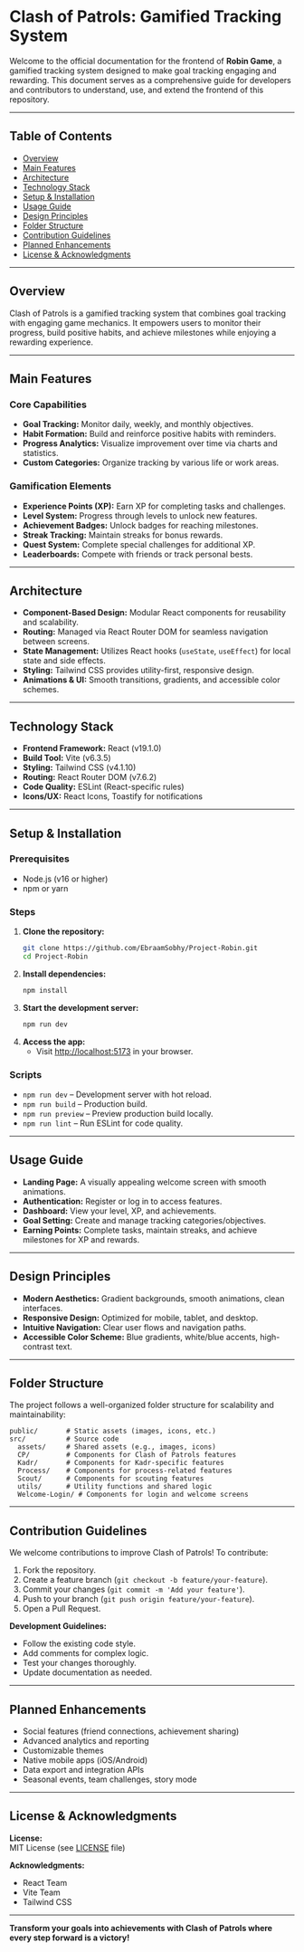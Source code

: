 # Clash of Patrols: Gamified Tracking System

Welcome to the official documentation for the frontend of **Robin Game**, a gamified tracking system designed to make goal tracking engaging and rewarding. This document serves as a comprehensive guide for developers and contributors to understand, use, and extend the frontend of this repository.

---

## Table of Contents

- [Overview](#overview)
- [Main Features](#main-features)
- [Architecture](#architecture)
- [Technology Stack](#technology-stack)
- [Setup & Installation](#setup--installation)
- [Usage Guide](#usage-guide)
- [Design Principles](#design-principles)
- [Folder Structure](#folder-structure)
- [Contribution Guidelines](#contribution-guidelines)
- [Planned Enhancements](#planned-enhancements)
- [License & Acknowledgments](#license--acknowledgments)

---

## Overview

Clash of Patrols is a gamified tracking system that combines goal tracking with engaging game mechanics. It empowers users to monitor their progress, build positive habits, and achieve milestones while enjoying a rewarding experience.

---

## Main Features

### Core Capabilities

- **Goal Tracking:** Monitor daily, weekly, and monthly objectives.
- **Habit Formation:** Build and reinforce positive habits with reminders.
- **Progress Analytics:** Visualize improvement over time via charts and statistics.
- **Custom Categories:** Organize tracking by various life or work areas.

### Gamification Elements

- **Experience Points (XP):** Earn XP for completing tasks and challenges.
- **Level System:** Progress through levels to unlock new features.
- **Achievement Badges:** Unlock badges for reaching milestones.
- **Streak Tracking:** Maintain streaks for bonus rewards.
- **Quest System:** Complete special challenges for additional XP.
- **Leaderboards:** Compete with friends or track personal bests.

---

## Architecture

- **Component-Based Design:** Modular React components for reusability and scalability.
- **Routing:** Managed via React Router DOM for seamless navigation between screens.
- **State Management:** Utilizes React hooks (`useState`, `useEffect`) for local state and side effects.
- **Styling:** Tailwind CSS provides utility-first, responsive design.
- **Animations & UI:** Smooth transitions, gradients, and accessible color schemes.

---

## Technology Stack

- **Frontend Framework:** React (v19.1.0)
- **Build Tool:** Vite (v6.3.5)
- **Styling:** Tailwind CSS (v4.1.10)
- **Routing:** React Router DOM (v7.6.2)
- **Code Quality:** ESLint (React-specific rules)
- **Icons/UX:** React Icons, Toastify for notifications

---

## Setup & Installation

### Prerequisites

- Node.js (v16 or higher)
- npm or yarn

### Steps

1. **Clone the repository:**
   ```bash
   git clone https://github.com/EbraamSobhy/Project-Robin.git
   cd Project-Robin
   ```
2. **Install dependencies:**
   ```bash
   npm install
   ```
3. **Start the development server:**
   ```bash
   npm run dev
   ```
4. **Access the app:**
   - Visit [http://localhost:5173](http://localhost:5173) in your browser.

### Scripts

- `npm run dev` – Development server with hot reload.
- `npm run build` – Production build.
- `npm run preview` – Preview production build locally.
- `npm run lint` – Run ESLint for code quality.

---

## Usage Guide

- **Landing Page:** A visually appealing welcome screen with smooth animations.
- **Authentication:** Register or log in to access features.
- **Dashboard:** View your level, XP, and achievements.
- **Goal Setting:** Create and manage tracking categories/objectives.
- **Earning Points:** Complete tasks, maintain streaks, and achieve milestones for XP and rewards.

---

## Design Principles

- **Modern Aesthetics:** Gradient backgrounds, smooth animations, clean interfaces.
- **Responsive Design:** Optimized for mobile, tablet, and desktop.
- **Intuitive Navigation:** Clear user flows and navigation paths.
- **Accessible Color Scheme:** Blue gradients, white/blue accents, high-contrast text.

---

## Folder Structure

The project follows a well-organized folder structure for scalability and maintainability:

```
public/       # Static assets (images, icons, etc.)
src/          # Source code
  assets/     # Shared assets (e.g., images, icons)
  CP/         # Components for Clash of Patrols features
  Kadr/       # Components for Kadr-specific features
  Process/    # Components for process-related features
  Scout/      # Components for scouting features
  utils/      # Utility functions and shared logic
  Welcome-Login/ # Components for login and welcome screens
```

---

## Contribution Guidelines

We welcome contributions to improve Clash of Patrols! To contribute:

1. Fork the repository.
2. Create a feature branch (`git checkout -b feature/your-feature`).
3. Commit your changes (`git commit -m 'Add your feature'`).
4. Push to your branch (`git push origin feature/your-feature`).
5. Open a Pull Request.

**Development Guidelines:**

- Follow the existing code style.
- Add comments for complex logic.
- Test your changes thoroughly.
- Update documentation as needed.

---

## Planned Enhancements

- Social features (friend connections, achievement sharing)
- Advanced analytics and reporting
- Customizable themes
- Native mobile apps (iOS/Android)
- Data export and integration APIs
- Seasonal events, team challenges, story mode

---

## License & Acknowledgments

**License:**  
MIT License (see [LICENSE](LICENSE) file)

**Acknowledgments:**

- React Team
- Vite Team
- Tailwind CSS

---

**Transform your goals into achievements with Clash of Patrols where every step forward is a victory!**
